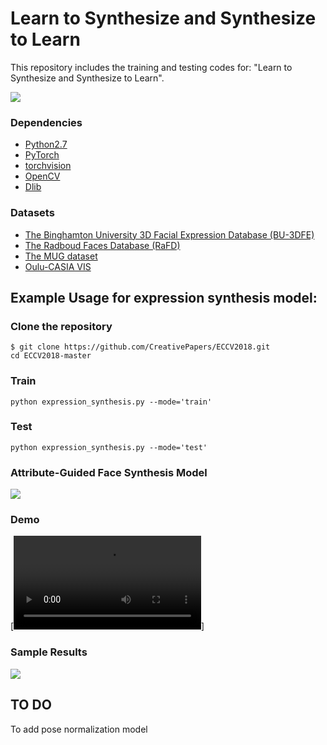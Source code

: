 # Learn to Synthesize and Synthesize to Learn
This repository includes the training and testing codes for: "Learn to Synthesize and Synthesize to Learn".

![](https://github.com/CreativePapers/ECCV2018/blob/master/146_fake.png)

### Dependencies
- [Python2.7](https://www.anaconda.com/download/#linux)
- [PyTorch](http://pytorch.org/)
- [torchvision](http://pytorch.org/docs/master/torchvision)
- [OpenCV](https://opencv.org/)
- [Dlib](http://dlib.net/)

### Datasets
- [The Binghamton University 3D Facial Expression Database (BU-3DFE)](http://www.cs.binghamton.edu/~lijun/Research/3DFE/3DFE_Analysis.html)
- [The Radboud Faces Database (RaFD)](http://www.socsci.ru.nl:8180/RaFD2/RaFD?p=main)
- [The MUG dataset](https://mug.ee.auth.gr/fed/)
- [Oulu-CASIA VIS](http://www.cse.oulu.fi/CMV/Downloads/Oulu-CASIA)

## Example Usage for expression synthesis model:

### Clone the repository
```
$ git clone https://github.com/CreativePapers/ECCV2018.git
cd ECCV2018-master
```
### Train
```
python expression_synthesis.py --mode='train'
```
### Test
```
python expression_synthesis.py --mode='test'
```
### Attribute-Guided Face Synthesis Model

![](https://github.com/CreativePapers/ECCV2018/blob/master/Diagram.png)


### Demo

[![Clone the demo using Git LFS](https://github.com/CreativePapers/ECCV2018/blob/master/supplementary.mp4)]


### Sample Results 


![](https://github.com/CreativePapers/ECCV2018/blob/master/10_fake.png)

## TO DO
To add pose normalization model




